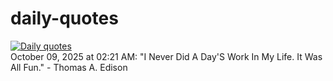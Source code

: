 # daily-quotes
[![Daily quotes](https://github.com/ceepu8/daily-quotes/actions/workflows/daily-quote.yml/badge.svg)](https://github.com/ceepu8/daily-quotes/actions/workflows/daily-quote.yml)<br/>
October 09, 2025 at 02:21 AM: "I Never Did A Day'S Work In My Life. It Was All Fun." - Thomas A. Edison
